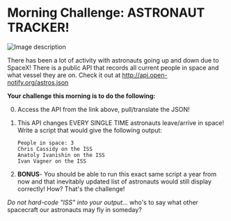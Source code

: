 # Morning Challenge: ASTRONAUT TRACKER!

![Image description](https://media1.tenor.com/images/c2e16afc6bff5a5ec0f027f1cc209649/tenor.gif?itemid=15935992)

There has been a lot of activity with astronauts going up and down due to SpaceX! There is a public API that records all current people in space and what vessel they are on. Check it out at http://api.open-notify.org/astros.json

**Your challenge this morning is to do the following:**

0. Access the API from the link above, pull/translate the JSON!

0. This API changes EVERY SINGLE TIME astronauts leave/arrive in space! Write a script that would give the following output:
    
    ```
    People in space: 3
    Chris Cassidy on the ISS
    Anatoly Ivanishin on the ISS
    Ivan Vagner on the ISS
    ```
0. **BONUS**- You should be able to run this exact same script a year from now and that inevitably updated list of astronauts would still display correctly! How? That's the challenge!

*Do not hard-code "ISS" into your output...* who's to say what other spacecraft our astronauts may fly in someday?
